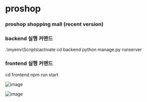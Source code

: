 # proshop
### proshop shopping mall (recent version)

### backend 실행 커맨드
.\myenv\Scripts\activate
cd backend
python manage.py runserver

### frontend 실행 커맨드
cd frontend
npm run start


![image](https://github.com/YangSungSim/proshop/assets/49933934/6ceeee22-8c42-4126-a1b4-a06845139d3c)

![image](https://github.com/YangSungSim/proshop/assets/49933934/b5435dd1-4b90-4fe4-97bb-75057960e3c4)

